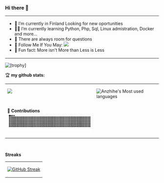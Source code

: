 ### Hi there 👋


<table>
<tr>
<td width="100%">

- 🤖 I’m currently in Finland Looking for new oportunities
- 👨‍💻 I’m currently learning Python, Php, Sql, Linux admistration, Docker and more...
- 💬 There are always room for questions 
- 👏 Follow Me If You May: [![](https://img.shields.io/github/followers/Dragonius?label=follow%20me&style=social)](https://github.com/Dragonius/)
- 🎣 Fun fact: More isn't More than Less is Less

</td>
  </tr>

  </table>

  ![[trophy]](https://github-profile-trophy.vercel.app/?username=Dragonius)
<table>
  <tr>

🏆 **my github stats:**

<td valign="top"  width="58%">
  
  ![](https://github-readme-stats-sigma-five.vercel.app/api?username=Dragonius)
  
  <br>

 🐍 **Contributions**
![](https://github.com/Dragonius/Dragonius/blob/snake/github-contribution-grid-snake.svg)
</td>
<td valign="top"  width="42%">
  
  ![Anzhihe's Most used languages](https://github-readme-stats-sigma-five.vercel.app/api/top-langs/?username=Dragonius&layout=compact&hide_border=true&langs_count=10)
  </td>
</tr>
</table>

<br>

 **Streaks**
<table>
  <tr>
  <td valign="top"  width="100%">

  [![GitHub Streak](https://streak-stats.demolab.com?user=Dragonius&theme=gotham&background=FFFFFF&ring=13FF4C&fire=FF0000&border=000000&stroke=FF0000&currStreakNum=FF0000&sideNums=FF0000&sideLabels=006000&currStreakLabel=006000&dates=00C000)](https://git.io/streak-stats)
  </td>
  </tr>
</table>


<!--
**Dragonius/Dragonius** is a ✨ _special_ ✨ repository because its `README.md` (this file) appears on your GitHub profile.

Here are some ideas to get you started:

- 🔭 I’m currently working on ...
- 🌱 I’m currently learning ...
- 👯 I’m looking to collaborate on ...
- 🤔 I’m looking for help with ...
- 💬 Ask me about ...
- 📫 How to reach me: ...
- 😄 Pronouns: ...
- ⚡ Fun fact: ...
-->
